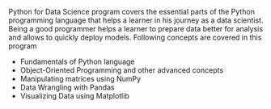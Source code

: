 Python for Data Science program covers the essential parts of the Python programming language that helps a learner in his journey as a data scientist. Being a good programmer helps a learner to prepare data better for analysis and allows to quickly deploy models. Following concepts are covered in this program

- Fundamentals of Python language
- Object-Oriented Programming and other advanced concepts
- Manipulating matrices using NumPy
- Data Wrangling with Pandas
- Visualizing Data using Matplotlib

